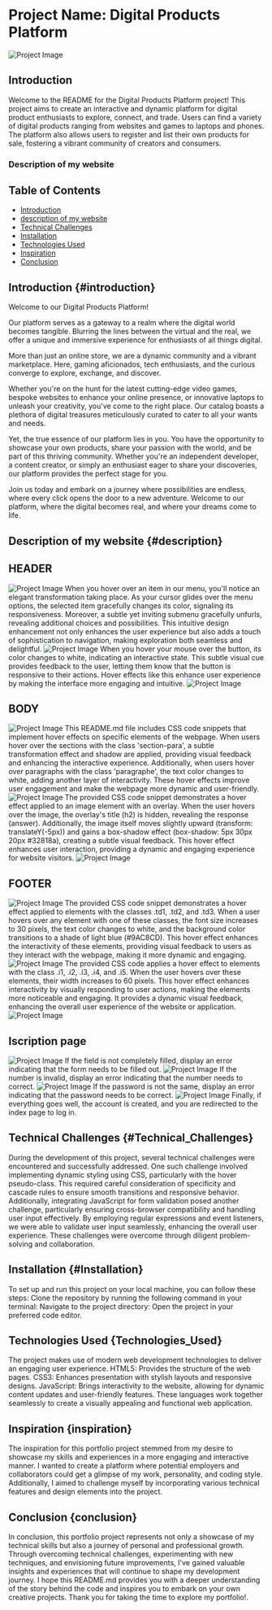 # Project Name: Digital Products Platform
![Project Image](image.png)
## Introduction
Welcome to the README for the Digital Products Platform project! This project aims to create an interactive and dynamic platform for digital product enthusiasts to explore, connect, and trade. Users can find a variety of digital products ranging from websites and games to laptops and phones. The platform also allows users to register and list their own products for sale, fostering a vibrant community of creators and consumers.

### Description of my website
## Table of Contents

- [Introduction](#introduction)
- [description of my website](#description)
- [Technical Challenges](Technical_Challenges)
- [Installation](#Installation)
- [Technologies Used](#Technologies_Used)
- [Inspiration](#inspiration)
- [Conclusion](Conclusion)

## Introduction {#introduction}
Welcome to our Digital Products Platform!

Our platform serves as a gateway to a realm where the digital world becomes tangible. Blurring the lines between the virtual and the real, we offer a unique and immersive experience for enthusiasts of all things digital.

More than just an online store, we are a dynamic community and a vibrant marketplace. Here, gaming aficionados, tech enthusiasts, and the curious converge to explore, exchange, and discover.

Whether you're on the hunt for the latest cutting-edge video games, bespoke websites to enhance your online presence, or innovative laptops to unleash your creativity, you've come to the right place. Our catalog boasts a plethora of digital treasures meticulously curated to cater to all your wants and needs.

Yet, the true essence of our platform lies in you. You have the opportunity to showcase your own products, share your passion with the world, and be part of this thriving community. Whether you're an independent developer, a content creator, or simply an enthusiast eager to share your discoveries, our platform provides the perfect stage for you.

Join us today and embark on a journey where possibilities are endless, where every click opens the door to a new adventure. Welcome to our platform, where the digital becomes real, and where your dreams come to life.

## Description of my website {#description}
## HEADER
![Project Image](HEADER.png)
When you hover over an item in our menu, you'll notice an elegant transformation taking place. As your cursor glides over the menu options, the selected item gracefully changes its color, signaling its responsiveness. Moreover, a subtle yet inviting submenu gracefully unfurls, revealing additional choices and possibilities. This intuitive design enhancement not only enhances the user experience but also adds a touch of sophistication to navigation, making exploration both seamless and delightful.
![Project Image](HEADER_MENU.png)
When you hover your mouse over the button, its color changes to white, indicating an interactive state. This subtle visual cue provides feedback to the user, letting them know that the button is responsive to their actions. Hover effects like this enhance user experience by making the interface more engaging and intuitive.
![Project Image](HEADER_BUTTON.png)
## BODY
![Project Image](BODY.png)
This README.md file includes CSS code snippets that implement hover effects on specific elements of the webpage. When users hover over the sections with the class 'section-para', a subtle transformation effect and shadow are applied, providing visual feedback and enhancing the interactive experience. Additionally, when users hover over paragraphs with the class 'paragraphe', the text color changes to white, adding another layer of interactivity. These hover effects improve user engagement and make the webpage more dynamic and user-friendly.
![Project Image](BODY1.png)
The provided CSS code snippet demonstrates a hover effect applied to an image element with an overlay. When the user hovers over the image, the overlay's title (h2) is hidden, revealing the response (answer). Additionally, the image itself moves slightly upward (transform: translateY(-5px)) and gains a box-shadow effect (box-shadow: 5px 30px 20px #32818a), creating a subtle visual feedback. This hover effect enhances user interaction, providing a dynamic and engaging experience for website visitors.
![Project Image](BODY2.png)
## FOOTER
![Project Image](FOOTER.png)
The provided CSS code snippet demonstrates a hover effect applied to elements with the classes .td1, .td2, and .td3. When a user hovers over any element with one of these classes, the font size increases to 30 pixels, the text color changes to white, and the background color transitions to a shade of light blue (#9AC8CD). This hover effect enhances the interactivity of these elements, providing visual feedback to users as they interact with the webpage, making it more dynamic and engaging.
![Project Image](FOOTER1.png)
The provided CSS code applies a hover effect to elements with the class .i1, .i2, .i3, .i4, and .i5. When the user hovers over these elements, their width increases to 60 pixels. This hover effect enhances interactivity by visually responding to user actions, making the elements more noticeable and engaging. It provides a dynamic visual feedback, enhancing the overall user experience of the website or application.
![Project Image](FOOTER2.png)
## Iscription page
![Project Image](INSCRIPTION.png)
If the field is not completely filled, display an error indicating that the form needs to be filled out.
![Project Image](INSCRIPTION1.png)
If the number is invalid, display an error indicating that the number needs to correct.
![Project Image](INSCRIPTION2.png)
If the password is not the same, display an error indicating that the password needs to be correct.
![Project Image](INSCRIPTION3.png)
Finally, if everything goes well, the account is created, and you are redirected to the index page to log in.

## Technical Challenges {#Technical_Challenges}
During the development of this project, several technical challenges were encountered and successfully addressed. One such challenge involved implementing dynamic styling using CSS, particularly with the hover pseudo-class. This required careful consideration of specificity and cascade rules to ensure smooth transitions and responsive behavior. Additionally, integrating JavaScript for form validation posed another challenge, particularly ensuring cross-browser compatibility and handling user input effectively. By employing regular expressions and event listeners, we were able to validate user input seamlessly, enhancing the overall user experience. These challenges were overcome through diligent problem-solving and collaboration.

## Installation {#Installation}
To set up and run this project on your local machine, you can follow these steps:
Clone the repository by running the following command in your terminal:
Navigate to the project directory:
Open the project in your preferred code editor.

## Technologies Used {Technologies_Used}
The project makes use of modern web development technologies to deliver an engaging user experience.
HTML5: Provides the structure of the web pages.
CSS3: Enhances presentation with stylish layouts and responsive designs.
JavaScript: Brings interactivity to the website, allowing for dynamic content updates and user-friendly features.
These languages work together seamlessly to create a visually appealing and functional web application.

## Inspiration {inspiration}
The inspiration for this portfolio project stemmed from my desire to showcase my skills and experiences in a more engaging and interactive manner. I wanted to create a platform where potential employers and collaborators could get a glimpse of my work, personality, and coding style. Additionally, I aimed to challenge myself by incorporating various technical features and design elements into the project.

## Conclusion {conclusion}
In conclusion, this portfolio project represents not only a showcase of my technical skills but also a journey of personal and professional growth. Through overcoming technical challenges, experimenting with new techniques, and envisioning future improvements, I've gained valuable insights and experiences that will continue to shape my development journey. I hope this README.md provides you with a deeper understanding of the story behind the code and inspires you to embark on your own creative projects. Thank you for taking the time to explore my portfolio!.